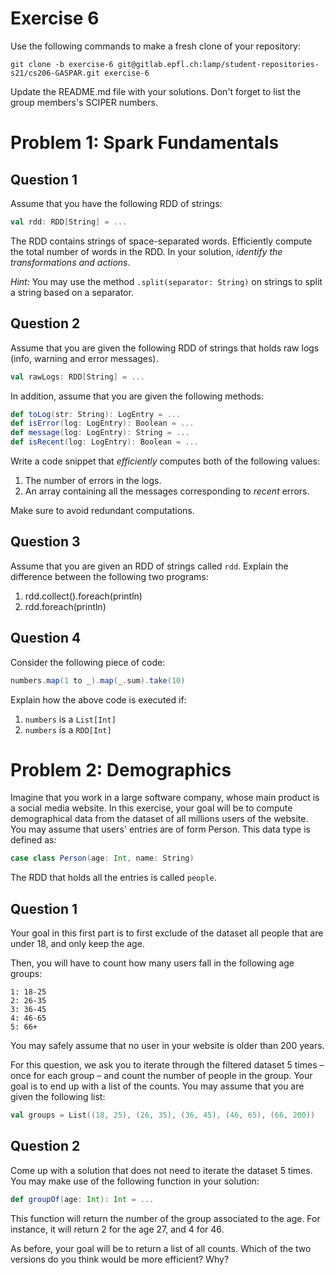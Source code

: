 # Exercise 6

Use the following commands to make a fresh clone of your repository:

```
git clone -b exercise-6 git@gitlab.epfl.ch:lamp/student-repositories-s21/cs206-GASPAR.git exercise-6
```

Update the README.md file with your solutions. Don't forget to list the group members's SCIPER numbers.

# Problem 1: Spark Fundamentals

## Question 1

Assume that you have the following RDD of strings:

```scala
val rdd: RDD[String] = ...
```

The RDD contains strings of space-separated words. Efficiently compute the total number of words in the RDD. In your solution, *identify the transformations and actions*.

*Hint:* You may use the method `.split(separator: String)` on strings to split a string based on a separator.

## Question 2

Assume that you are given the following RDD of strings that holds raw logs (info, warning and error messages).

```scala
val rawLogs: RDD[String] = ...
```

In addition, assume that you are given the following methods:

```scala
def toLog(str: String): LogEntry = ...
def isError(log: LogEntry): Boolean = ...
def message(log: LogEntry): String = ...
def isRecent(log: LogEntry): Boolean = ...
```

Write a code snippet that *efficiently* computes both of the following values:

1. The number of errors in the logs.
2. An array containing all the messages corresponding to *recent* errors.

Make sure to avoid redundant computations.

## Question 3

Assume that you are given an RDD of strings called `rdd`. Explain the difference between the following two programs:

1. rdd.collect().foreach(println)
2. rdd.foreach(println)

## Question 4

Consider the following piece of code:

```scala
numbers.map(1 to _).map(_.sum).take(10)
```

Explain how the above code is executed if:
1. `numbers` is a `List[Int]`
2. `numbers` is a `RDD[Int]`

# Problem 2: Demographics

Imagine that you work in a large software company, whose main product is a social media website. In this exercise, your goal will be to compute demographical data from the dataset of all millions users of the website. You may assume that users' entries are of form Person. This data type is defined as:

```scala
case class Person(age: Int, name: String)
```

The RDD that holds all the entries is called `people`.

## Question 1

Your goal in this first part is to first exclude of the dataset all people that are under 18, and only keep the age.

Then, you will have to count how many users fall in the following age groups:

```
1: 18-25
2: 26-35
3: 36-45
4: 46-65
5: 66+
```

You may safely assume that no user in your website is older than 200 years.

For this question, we ask you to iterate through the filtered dataset 5 times – once for each group – and count the number of people in the group. Your goal is to end up with a list of the counts. You may assume that you are given the following list:

```scala
val groups = List((18, 25), (26, 35), (36, 45), (46, 65), (66, 200))
```

## Question 2

Come up with a solution that does not need to iterate the dataset 5 times. You may make use of the following function in your solution:

```scala
def groupOf(age: Int): Int = ...
```

This function will return the number of the group associated to the age. For instance, it will return 2 for the age 27, and 4 for 46.

As before, your goal will be to return a list of all counts. Which of the two versions do you think would be more efficient? Why?
